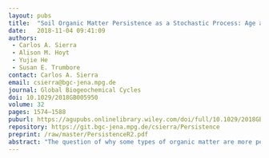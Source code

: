 ```yaml
---
layout: pubs
title:  "Soil Organic Matter Persistence as a Stochastic Process: Age and Transit Time Distributions of Carbon in Soils"
date:   2018-11-04 09:41:09
authors: 
 - Carlos A. Sierra
 - Alison M. Hoyt
 - Yujie He
 - Susan E. Trumbore
contact: Carlos A. Sierra
email: csierra@bgc-jena.mpg.de
journal: Global Biogeochemical Cycles
doi: 10.1029/2018GB005950
volume: 32 
pages: 1574–1588
puburl: https://agupubs.onlinelibrary.wiley.com/doi/full/10.1029/2018GB005950
repository: https://git.bgc-jena.mpg.de/csierra/Persistence
preprint: /raw/master/PersistenceR2.pdf
abstract: "The question of why some types of organic matter are more persistent while others decompose quickly in soils has motivated a large amount of research in recent years. Persistence is commonly characterized as turnover or mean residence time of soil organic matter (SOM). However, turnover and residence times are ambiguous measures of persistence, because they could represent the concept of either age or transit time. To disambiguate these concepts and propose a metric to assess SOM persistence, we calculated age and transit time distributions for a wide range of soil organic carbon models. Furthermore, we show how age and transit time distributions can be obtained from a stochastic approach that takes a deterministic model of mass transfers among different pools and creates an equivalent stochastic model at the level of atoms. Using this approach we show the following: (1) Age distributions have relatively old mean values and long tails in relation to transit time distributions, suggesting that carbon stored in soils is on average much older than carbon in the release flux. (2) The difference between mean ages and mean transit times is large, with estimates of soil organic carbon persistence on the order of centuries or millennia when assessed using ages and on the order of decades when using transit or turnover times. (3) The age distribution is an appropriate metric to characterize persistence of SOM. An important implication of our analysis is that random chance is a factor that helps to explain why some organic matter persists for millennia in soil."
---
```


